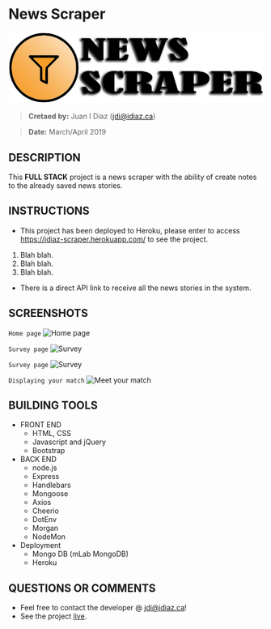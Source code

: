 # News Scraper
![Logo](./public/images/logo.png)

> **Cretaed by:**     Juan I Diaz (jdi@idiaz.ca)

> **Date:**           March/April 2019

## DESCRIPTION
This **FULL STACK** project is a news scraper with the ability of create notes to the already saved news stories.

## INSTRUCTIONS
- This project has been deployed to Heroku, please enter to access https://idiaz-scraper.herokuapp.com/ to see the project.
1. Blah blah.
2. Blah blah.
3. Blah blah.

- There is a direct API link to receive all the news stories in the system.

## SCREENSHOTS
`Home page`
![Home page](./app/public/images/home.png)

`Survey page`
![Survey](./app/public/images/survey1.png)

`Survey page`
![Survey](./app/public/images/survey2.png)

`Displaying your match`
![Meet your match](./app/public/images/match.png)

## BUILDING TOOLS
- FRONT END
    - HTML, CSS
    - Javascript and jQuery
    - Bootstrap
- BACK END
    - node.js
    - Express
    - Handlebars
    - Mongoose
    - Axios
    - Cheerio
    - DotEnv
    - Morgan
    - NodeMon
- Deployment
    - Mongo DB (mLab MongoDB)
    - Heroku

## QUESTIONS OR COMMENTS
- Feel free to contact the developer @ <jdi@idiaz.ca>!
- See the project [live](https://idiaz-scraper.herokuapp.com/).